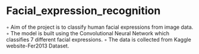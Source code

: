 # Facial_expression_recognition

◦ Aim of the project is to classify human facial expressions from image data. ◦ The model is built using the Convolutional Neural Network which classifies 7 different facial expressions. ◦ The data is collected from Kaggle website-Fer2013 Dataset.
